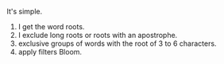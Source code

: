It's simple.
1. I get the word roots.
2. I exclude long roots or roots with an apostrophe.
3. exclusive groups of words with the root of 3 to 6 characters.
4. apply filters Bloom.
